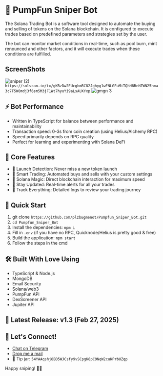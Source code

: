 # 🎯 PumpFun Sniper Bot

The Solana Trading Bot is a software tool designed to automate the buying and selling of tokens on the Solana blockchain. It is configured to execute trades based on predefined parameters and strategies set by the user.

The bot can monitor market conditions in real-time, such as pool burn, mint renounced and other factors, and it will execute trades when these conditions are fulfilled.


## ScreenShots
![sniper (2)](https://github.com/user-attachments/assets/ee47b47f-7052-49f8-b55f-07bf4c8bd3f3)
`https://solscan.io/tx/gKBzDw2EUcgbmRC82Jghyg1wENLGEuMiTQhH8ReHZWN25hma3c7F5W8mdj3f6sm5M3jF1Wt7hyuYi9aLsAUXYxp`
![gmgn 3](https://github.com/user-attachments/assets/5389516e-444e-4697-9008-94699428a2a0)
## ⚡ Bot Performance

- Written in TypeScript for balance between performance and maintainability
- Transaction speed: 0-3s from coin creation (using Helius/Alchemy RPC)
- Speed primarily depends on RPC quality
- Perfect for learning and experimenting with Solana DeFi

## 🎯 Core Features
- 👀 Launch Detection: Never miss a new token launch
- 🤖 Smart Trading: Automated buys and sells with your custom settings
- 💫 Solana Magic: Direct blockchain interaction for maximum speed
- 🔔 Stay Updated: Real-time alerts for all your trades
- 📝 Track Everything: Detailed logs to review your trading journey

## 🚀 Quick Start

1. git clone `https://github.com/plzbugmenot/Pumpfun_Sniper_Bot.git`
2. `cd Pumpfun_Sniper_Bot`
3. Install the dependencies: `npm i`
4. Fill in `.env` (if you have no RPC, Quicknode/Helius is pretty good & free)
5. Build the application: `npm start`
6. Follow the steps in the cmd

## 🛠️ Built With Love Using
- TypeScript & Node.js
- MongoDB
- Email Security
- Solana/web3
- PumpFun API
- DexScreener API
- Jupiter API

## 🎉 Latest Release: v1.3 (Feb 27, 2025)

## 💬 Let's Connect!

- [Chat on Telegram](https://t.me/plzbugmenot)
- [Drop me a mail](mailto:pleasebugmenot.dev@gmail.com)
- 🎁 Tip jar: `54YAAqshj8BD5WJCsfy9vSCpgK8pC9NqW2cuKPrbUZqp`

Happy sniping! 🎯✨
